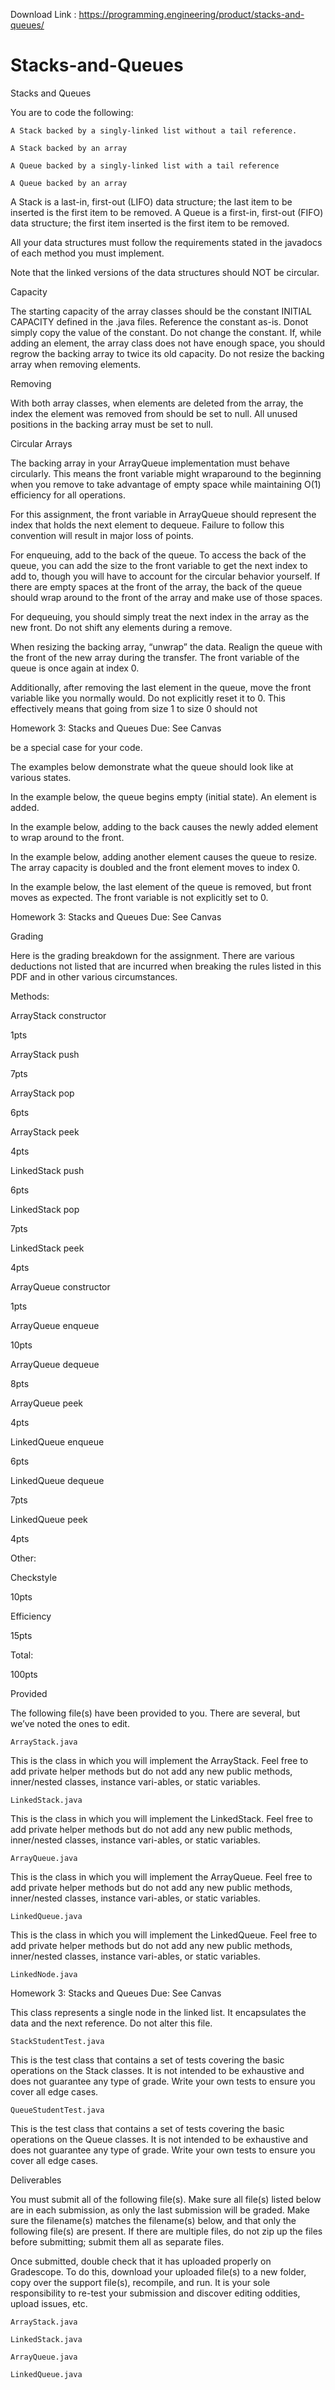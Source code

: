 Download Link : https://programming.engineering/product/stacks-and-queues/

# Stacks-and-Queues
Stacks and Queues


You are to code the following:

    A Stack backed by a singly-linked list without a tail reference.

    A Stack backed by an array

    A Queue backed by a singly-linked list with a tail reference

    A Queue backed by an array

A Stack is a last-in, first-out (LIFO) data structure; the last item to be inserted is the first item to be removed. A Queue is a first-in, first-out (FIFO) data structure; the first item inserted is the first item to be removed.

All your data structures must follow the requirements stated in the javadocs of each method you must implement.

Note that the linked versions of the data structures should NOT be circular.

Capacity

The starting capacity of the array classes should be the constant INITIAL CAPACITY defined in the .java files. Reference the constant as-is. Donot simply copy the value of the constant. Do not change the constant. If, while adding an element, the array class does not have enough space, you should regrow the backing array to twice its old capacity. Do not resize the backing array when removing elements.

Removing

With both array classes, when elements are deleted from the array, the index the element was removed from should be set to null. All unused positions in the backing array must be set to null.

Circular Arrays

The backing array in your ArrayQueue implementation must behave circularly. This means the front variable might wraparound to the beginning when you remove to take advantage of empty space while maintaining O(1) efficiency for all operations.

For this assignment, the front variable in ArrayQueue should represent the index that holds the next element to dequeue. Failure to follow this convention will result in major loss of points.

For enqueuing, add to the back of the queue. To access the back of the queue, you can add the size to the front variable to get the next index to add to, though you will have to account for the circular behavior yourself. If there are empty spaces at the front of the array, the back of the queue should wrap around to the front of the array and make use of those spaces.

For dequeuing, you should simply treat the next index in the array as the new front. Do not shift any elements during a remove.

When resizing the backing array, “unwrap” the data. Realign the queue with the front of the new array during the transfer. The front variable of the queue is once again at index 0.

Additionally, after removing the last element in the queue, move the front variable like you normally would. Do not explicitly reset it to 0. This effectively means that going from size 1 to size 0 should not

Homework 3: Stacks and Queues Due: See Canvas

be a special case for your code.

The examples below demonstrate what the queue should look like at various states.

In the example below, the queue begins empty (initial state). An element is added.

In the example below, adding to the back causes the newly added element to wrap around to the front.

In the example below, adding another element causes the queue to resize. The array capacity is doubled and the front element moves to index 0.

In the example below, the last element of the queue is removed, but front moves as expected. The front variable is not explicitly set to 0.

Homework 3: Stacks and Queues Due: See Canvas

Grading

Here is the grading breakdown for the assignment. There are various deductions not listed that are incurred when breaking the rules listed in this PDF and in other various circumstances.

Methods:
	
	

ArrayStack constructor
	

1pts
	

ArrayStack push
	

7pts
	

ArrayStack pop
	

6pts
	

ArrayStack peek
	

4pts
	

LinkedStack push
	

6pts
	

LinkedStack pop
	

7pts
	

LinkedStack peek
	

4pts
	

ArrayQueue constructor
	

1pts
	

ArrayQueue enqueue
	

10pts
	

ArrayQueue dequeue
	

8pts
	

ArrayQueue peek
	

4pts
	

LinkedQueue enqueue
	

6pts
	

LinkedQueue dequeue
	

7pts
	

LinkedQueue peek
	

4pts
	

Other:
	
	

Checkstyle
	

10pts
	

Efficiency
	

15pts
	

Total:
	

100pts
	

Provided

The following file(s) have been provided to you. There are several, but we’ve noted the ones to edit.

    ArrayStack.java

This is the class in which you will implement the ArrayStack. Feel free to add private helper methods but do not add any new public methods, inner/nested classes, instance vari-ables, or static variables.

    LinkedStack.java

This is the class in which you will implement the LinkedStack. Feel free to add private helper methods but do not add any new public methods, inner/nested classes, instance vari-ables, or static variables.

    ArrayQueue.java

This is the class in which you will implement the ArrayQueue. Feel free to add private helper methods but do not add any new public methods, inner/nested classes, instance vari-ables, or static variables.

    LinkedQueue.java

This is the class in which you will implement the LinkedQueue. Feel free to add private helper methods but do not add any new public methods, inner/nested classes, instance vari-ables, or static variables.

    LinkedNode.java

Homework 3: Stacks and Queues Due: See Canvas

This class represents a single node in the linked list. It encapsulates the data and the next reference. Do not alter this file.

    StackStudentTest.java

This is the test class that contains a set of tests covering the basic operations on the Stack classes. It is not intended to be exhaustive and does not guarantee any type of grade. Write your own tests to ensure you cover all edge cases.

    QueueStudentTest.java

This is the test class that contains a set of tests covering the basic operations on the Queue classes. It is not intended to be exhaustive and does not guarantee any type of grade. Write your own tests to ensure you cover all edge cases.

Deliverables

You must submit all of the following file(s). Make sure all file(s) listed below are in each submission, as only the last submission will be graded. Make sure the filename(s) matches the filename(s) below, and that only the following file(s) are present. If there are multiple files, do not zip up the files before submitting; submit them all as separate files.

Once submitted, double check that it has uploaded properly on Gradescope. To do this, download your uploaded file(s) to a new folder, copy over the support file(s), recompile, and run. It is your sole responsibility to re-test your submission and discover editing oddities, upload issues, etc.

    ArrayStack.java

    LinkedStack.java

    ArrayQueue.java

    LinkedQueue.java

